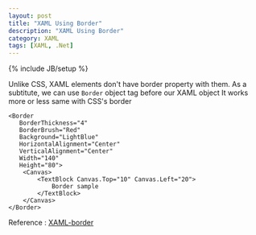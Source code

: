 ```yaml
---
layout: post
title: "XAML Using Border"
description: "XAML Using Border"
category: XAML
tags: [XAML, .Net]
---
```

{% include JB/setup %}

Unlike CSS, XAML elements don't have border property with them.
As a subtitute, we can use `Border` object tag before our XAML object
It works more or less same with CSS's border

	<Border 
       BorderThickness="4"
       BorderBrush="Red"
       Background="LightBlue"
       HorizontalAlignment="Center" 
       VerticalAlignment="Center"
       Width="140"
       Height="80">
        <Canvas>
            <TextBlock Canvas.Top="10" Canvas.Left="20">
     			Border sample
            </TextBlock>
        </Canvas>
    </Border>

Reference : <a href="http://www.longhorncorner.com/uploadfile/mahesh/xaml-border/" target="_blank">XAML-border</a>
